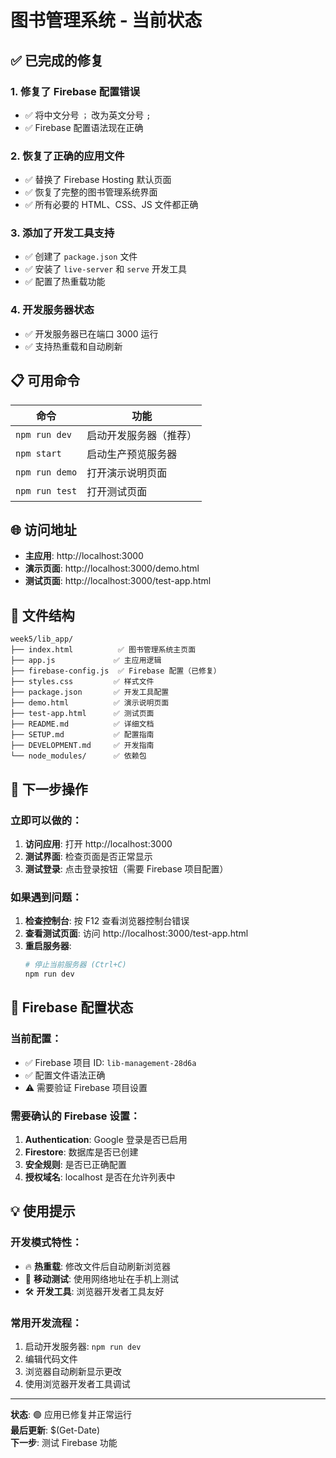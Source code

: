 # 图书管理系统 - 当前状态

## ✅ 已完成的修复

### 1. 修复了 Firebase 配置错误
- ✅ 将中文分号 `；` 改为英文分号 `;`
- ✅ Firebase 配置语法现在正确

### 2. 恢复了正确的应用文件
- ✅ 替换了 Firebase Hosting 默认页面
- ✅ 恢复了完整的图书管理系统界面
- ✅ 所有必要的 HTML、CSS、JS 文件都正确

### 3. 添加了开发工具支持
- ✅ 创建了 `package.json` 文件
- ✅ 安装了 `live-server` 和 `serve` 开发工具
- ✅ 配置了热重载功能

### 4. 开发服务器状态
- ✅ 开发服务器已在端口 3000 运行
- ✅ 支持热重载和自动刷新

## 📋 可用命令

| 命令 | 功能 |
|------|------|
| `npm run dev` | 启动开发服务器（推荐） |
| `npm start` | 启动生产预览服务器 |
| `npm run demo` | 打开演示说明页面 |
| `npm run test` | 打开测试页面 |

## 🌐 访问地址

- **主应用**: http://localhost:3000
- **演示页面**: http://localhost:3000/demo.html
- **测试页面**: http://localhost:3000/test-app.html

## 📁 文件结构

```
week5/lib_app/
├── index.html          ✅ 图书管理系统主页面
├── app.js             ✅ 主应用逻辑
├── firebase-config.js  ✅ Firebase 配置（已修复）
├── styles.css         ✅ 样式文件
├── package.json       ✅ 开发工具配置
├── demo.html          ✅ 演示说明页面
├── test-app.html      ✅ 测试页面
├── README.md          ✅ 详细文档
├── SETUP.md           ✅ 配置指南
├── DEVELOPMENT.md     ✅ 开发指南
└── node_modules/      ✅ 依赖包
```

## 🔧 下一步操作

### 立即可以做的：
1. **访问应用**: 打开 http://localhost:3000
2. **测试界面**: 检查页面是否正常显示
3. **测试登录**: 点击登录按钮（需要 Firebase 项目配置）

### 如果遇到问题：
1. **检查控制台**: 按 F12 查看浏览器控制台错误
2. **查看测试页面**: 访问 http://localhost:3000/test-app.html
3. **重启服务器**: 
   ```bash
   # 停止当前服务器 (Ctrl+C)
   npm run dev
   ```

## 🚀 Firebase 配置状态

### 当前配置：
- ✅ Firebase 项目 ID: `lib-management-28d6a`
- ✅ 配置文件语法正确
- ⚠️  需要验证 Firebase 项目设置

### 需要确认的 Firebase 设置：
1. **Authentication**: Google 登录是否已启用
2. **Firestore**: 数据库是否已创建
3. **安全规则**: 是否已正确配置
4. **授权域名**: localhost 是否在允许列表中

## 💡 使用提示

### 开发模式特性：
- 🔥 **热重载**: 修改文件后自动刷新浏览器
- 📱 **移动测试**: 使用网络地址在手机上测试
- 🛠️ **开发工具**: 浏览器开发者工具友好

### 常用开发流程：
1. 启动开发服务器: `npm run dev`
2. 编辑代码文件
3. 浏览器自动刷新显示更改
4. 使用浏览器开发者工具调试

---

**状态**: 🟢 应用已修复并正常运行  
**最后更新**: $(Get-Date)  
**下一步**: 测试 Firebase 功能
